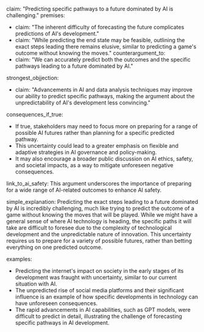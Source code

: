claim: "Predicting specific pathways to a future dominated by AI is challenging."
premises:
  - claim: "The inherent difficulty of forecasting the future complicates predictions of AI's development."
  - claim: "While predicting the end state may be feasible, outlining the exact steps leading there remains elusive, similar to predicting a game's outcome without knowing the moves."
counterargument_to:
  - claim: "We can accurately predict both the outcomes and the specific pathways leading to a future dominated by AI."

strongest_objjection:
  - claim: "Advancements in AI and data analysis techniques may improve our ability to predict specific pathways, making the argument about the unpredictability of AI's development less convincing."

consequences_if_true:
  - If true, stakeholders may need to focus more on preparing for a range of possible AI futures rather than planning for a specific predicted pathway.
  - This uncertainty could lead to a greater emphasis on flexible and adaptive strategies in AI governance and policy-making.
  - It may also encourage a broader public discussion on AI ethics, safety, and societal impacts, as a way to mitigate unforeseen negative consequences.

link_to_ai_safety: This argument underscores the importance of preparing for a wide range of AI-related outcomes to enhance AI safety.

simple_explanation: Predicting the exact steps leading to a future dominated by AI is incredibly challenging, much like trying to predict the outcome of a game without knowing the moves that will be played. While we might have a general sense of where AI technology is heading, the specific paths it will take are difficult to foresee due to the complexity of technological development and the unpredictable nature of innovation. This uncertainty requires us to prepare for a variety of possible futures, rather than betting everything on one predicted outcome.

examples:
  - Predicting the internet's impact on society in the early stages of its development was fraught with uncertainty, similar to our current situation with AI.
  - The unpredicted rise of social media platforms and their significant influence is an example of how specific developments in technology can have unforeseen consequences.
  - The rapid advancements in AI capabilities, such as GPT models, were difficult to predict in detail, illustrating the challenge of forecasting specific pathways in AI development.